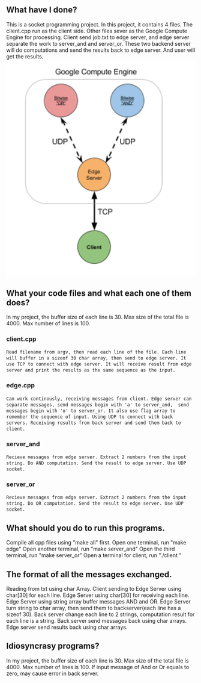 
## What have I done?
  This is a socket programming project. In this project, it contains 4 files. The client.cpp run as the client side. Other files sever as the Google Compute Engine for processing. Client send job.txt to edge server, and edge server separate the work to server_and and server_or. These two backend server will do computations and send the results back to edge server. And user will get the results.
  ![avatar](http://github.com/xiaomeiwen/SocketProgramming/blob/master/pic.png)

## What your code files and what each one of them does?
  In my project, the buffer size of each line is 30.
  Max size of the total file is 4000.
  Max number of lines is 100.
  ### client.cpp
    Read filename from argv, then read each line of the file. Each line will buffer in a sizeof 30 char array, then send to edge server. It use TCP to connect with edge server. It will receive result from edge server and print the results as the same sequence as the input.
  ### edge.cpp
    Can work continously, receiving messages from client. Edge server can separate messages, send messages begin with 'a' to server_and,  send messages begin with 'o' to server_or. It also use flag array to remember the sequence of input. Using UDP to connect with back servers. Receiving results from back server and send them back to client.
  ### server_and
    Recieve messages from edge server. Extract 2 numbers from the input string. Do AND computation. Send the result to edge server. Use UDP socket.
  ### server_or
    Recieve messages from edge server. Extract 2 numbers from the input string. Do OR computation. Send the result to edge server. Use UDP socket.

## What should you do to run this programs.
  Compile all cpp files using "make all" first.
  Open one terminal, run "make edge"
  Open another terminal, run "make server_and"
  Open the third terminal, run "make server_or"
  Open a terminal for client, run "./client <filename>"

## The format of all the messages exchanged.
  Reading from txt using char Array.
  Client sending to Edge Server using char[30] for each line.
  Edge Server using char[30] for receiving each line.
  Edge Server using string array buffer messages AND and OR.
  Edge Server turn string to char array, then send them to backserver(each line has a sizeof 30).
  Back server change each line to 2 strings, computation result for each line is a string.
  Back server send messages back using char arrays.
  Edge server send results back using char arrays.

## Idiosyncrasy programs?
  In my project, the buffer size of each line is 30.
  Max size of the total file is 4000.
  Max number of lines is 100.
  If input message of And or Or equals to zero, may cause error in back server.

